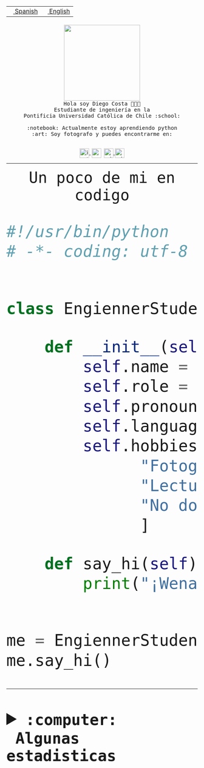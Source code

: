 <table border="0"  align="right">
 <tr><td><a href="README.md"><img src="https://upload.wikimedia.org/wikipedia/commons/thumb/8/89/Bandera_de_Espa%C3%B1a.svg/1200px-Bandera_de_Espa%C3%B1a.svg.png" height="10"> Spanish</a></td>
 <td><a href="README.en.md"><img src="https://upload.wikimedia.org/wikipedia/commons/a/a4/Flag_of_the_United_States.svg" height="10"> English</a></td></tr>
</table><br><br><br>


<p align="center">
  <img src="https://github.com/diegocostares/diegocostares/blob/main/Images/aaa2.gif?raw=true" height="200px" weight="200px">
  <br><samp>
    Hola soy Diego Costa 👨🏻‍💻<br>
    Estudiante de ingeniería en la <br>
    Pontificia Universidad Católica de Chile :school:<br>
  <br>
    :notebook: Actualmente estoy aprendiendo python <br>
    :art: Soy fotografo y puedes encontrarme en: <br>
  <br></samp>
  
</p>

<p align="center">
   <a href="https://instagram.com/diegocosta_no" target="blank">
    <img 
    align="center" src="https://cdn.jsdelivr.net/npm/simple-icons@3.0.1/icons/instagram.svg" alt="instagram" height="25px" width="25px" />
  </a>
  <a style="border: 3px solid; color: white;"href="https://t.me/diegocosta_no" target="blank">
  <img
  align="center" alt="Telegram" width="25px" src="https://icons-for-free.com/iconfiles/png/512/Telegram-1324888767380505522.png" />
</a>
<a href="https://api.whatsapp.com/send?phone=56971897835&text=Hola!" target="blank">
  <img
  align="center" alt="wtsp" width="25px" src="https://img.icons8.com/pastel-glyph/2x/whatsapp--v2.png" />
</a>
<a href="https://www.linkedin.com/in/diego-costa-786249213/" target="blank">
  <img
  align="center" alt="wtsp" width="25px" src="https://img.icons8.com/metro/452/linkedin.png" />
</a>

  </a>
</p>

---


<p align="center"><font size="25"><samp>Un poco de mi en codigo</samp></front></p>


```python
#!/usr/bin/python
# -*- coding: utf-8 -*-


class EngiennerStudent:

    def __init__(self):
        self.name = "Diego Costa"
        self.role = "Estudiante"
        self.pronouns = "he/him"
        self.language_spoken = ["es_CL", "en_US"]
        self.hobbies = [
              "Fotografia",
              "Lectura",
              "No dormir",
              ]

    def say_hi(self):
        print("¡Wena mundo!")


me = EngiennerStudent()
me.say_hi()
```
---
<details>
  <summary><b><samp>:computer: &nbsp;Algunas estadisticas</samp></b></summary>
  <br/></p>

<!--START_SECTION:waka-->
![Code Time](http://img.shields.io/badge/Code%20Time-918%20hrs%2058%20mins-blue)

**Soy nocturno 🦉** 

```text
🌞 Mañana                 8 commits           ░░░░░░░░░░░░░░░░░░░░░░░░░   00.30 % 
🌆 Día                    817 commits         ████████░░░░░░░░░░░░░░░░░   30.56 % 
🌃 Tarde                  1166 commits        ███████████░░░░░░░░░░░░░░   43.62 % 
🌙 Noche                  682 commits         ██████░░░░░░░░░░░░░░░░░░░   25.51 % 
```
📅 **Soy más productivo los Martes** 

```text
Lunes                    406 commits         ████░░░░░░░░░░░░░░░░░░░░░   15.19 % 
Martes                   527 commits         █████░░░░░░░░░░░░░░░░░░░░   19.72 % 
Miércoles                340 commits         ███░░░░░░░░░░░░░░░░░░░░░░   12.72 % 
Jueves                   370 commits         ███░░░░░░░░░░░░░░░░░░░░░░   13.84 % 
Viernes                  419 commits         ████░░░░░░░░░░░░░░░░░░░░░   15.68 % 
Sábado                   218 commits         ██░░░░░░░░░░░░░░░░░░░░░░░   08.16 % 
Domingo                  393 commits         ████░░░░░░░░░░░░░░░░░░░░░   14.70 % 
```


📊 **Esta semana me dediqué a** 

```text
🐱‍💻 Proyectos: 
2023-1-S4-Grupo2-Backend 9 hrs 38 mins       ███████░░░░░░░░░░░░░░░░░░   27.20 % 
github-actions           8 hrs 56 mins       ██████░░░░░░░░░░░░░░░░░░░   25.25 % 
2023-1-S4-Grupo2-IA      7 hrs 14 mins       █████░░░░░░░░░░░░░░░░░░░░   20.42 % 
private-test             3 hrs 35 mins       ███░░░░░░░░░░░░░░░░░░░░░░   10.15 % 
CAPSTONE                 2 hrs 57 mins       ██░░░░░░░░░░░░░░░░░░░░░░░   08.34 % 
```


 Last Updated on 13/05/2023 04:21:59 UTC
<!--END_SECTION:waka-->
  
  

<p align="center"> <img src="https://github-readme-stats.vercel.app/api?username=diegocostares&show_icons=true&theme=ayu-mirage" alt="abhisheknaiidu" /></p>
 
</details>
